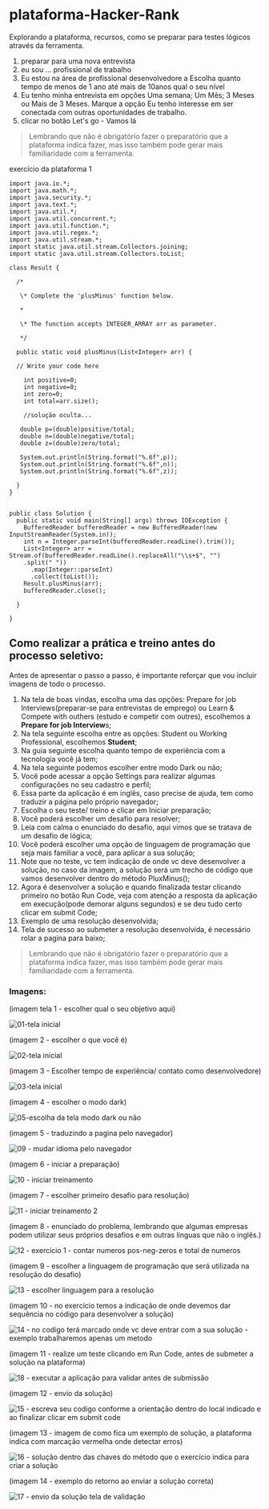 # plataforma-Hacker-Rank
Explorando a plataforma, recursos, como se preparar para testes lógicos através da ferramenta.

1. preparar para uma nova entrevista
2. eu sou ... profissional de trabalho
3. Eu estou na área de profissional desenvolvedore a Escolha quanto tempo de menos de 1 ano até mais de 10anos qual o seu nível
4. Eu tenho minha entrevista em opções Uma semana; Um Mês; 3 Meses ou Mais de 3 Meses. Marque a opção Eu tenho interesse em ser conectada com outras oportunidades de trabalho.
5. clicar no botão Let's go - Vamos lá

> Lembrando que não é obrigatório fazer o preparatório que a plataforma indica fazer, mas isso também pode gerar mais familiaridade com a ferramenta.

exercício da plataforma 1

```
import java.io.*;
import java.math.*;
import java.security.*;
import java.text.*;
import java.util.*;
import java.util.concurrent.*;
import java.util.function.*;
import java.util.regex.*;
import java.util.stream.*;
import static java.util.stream.Collectors.joining;
import static java.util.stream.Collectors.toList;

class Result {

  /*

   \* Complete the 'plusMinus' function below.

   *

   \* The function accepts INTEGER_ARRAY arr as parameter.

   */

  public static void plusMinus(List<Integer> arr) {

  // Write your code here

    int positive=0;
    int negative=0;
    int zero=0;
    int total=arr.size();   
 
    //solução oculta...

   double p=(double)positive/total; 
   double n=(double)negative/total; 
   double z=(double)zero/total; 

   System.out.println(String.format("%.6f",p));
   System.out.println(String.format("%.6f",n));
   System.out.println(String.format("%.6f",z));

  }
}


public class Solution {
  public static void main(String[] args) throws IOException {
    BufferedReader bufferedReader = new BufferedReader(new InputStreamReader(System.in));
    int n = Integer.parseInt(bufferedReader.readLine().trim());
    List<Integer> arr = Stream.of(bufferedReader.readLine().replaceAll("\\s+$", "")
    .split(" "))
      .map(Integer::parseInt)
      .collect(toList());
    Result.plusMinus(arr);
    bufferedReader.close();

  }

}
```

## Como realizar a prática e treino antes do processo seletivo:

Antes de apresentar o passo a passo, é importante reforçar que vou incluir imagens de todo o processo.

1. Na tela de boas vindas, escolha uma das opções: Prepare for job Interviews(preparar-se para entrevistas de emprego) ou Learn & Compete with outhers (estudo e competir com outres), escolhemos a **Prepare for job Interview**s;
2. Na tela seguinte escolha entre as opções: Student ou Working Professional, escolhemos **Student**;
3. Na guia seguinte escolha quanto tempo de experiência com a tecnologia você já tem;
4. Na tela seguinte podemos escolher entre modo Dark ou não;
5. Você pode acessar a opção Settings para realizar algumas configurações no seu cadastro e perfil;
6. Essa parte da aplicação é em inglês, caso precise de ajuda, tem como traduzir a página pelo próprio navegador;
7. Escolha o seu teste/ treino e clicar em Iniciar preparação;
8. Você poderá escolher um desafio para resolver;
9. Leia com calma o enunciado do desafio, aqui vimos que se tratava de um desafio de lógica;
10. Você poderá escolher uma opção de linguagem de programação que seja mais familiar a você, para aplicar a sua solução;
11. Note que no teste, vc tem indicação de onde vc deve desenvolver a solução, no caso da imagem, a solução será um trecho de código que vamos desenvolver dentro do método PluxMinus();
12. Agora é desenvolver a solução e quando finalizada testar clicando primeiro no botão Run Code, veja com atenção a resposta da aplicação em execução(pode demorar alguns segundos) e se deu tudo certo clicar em submit Code;
13. Exemplo de uma resolução desenvolvida;
14. Tela de sucesso ao submeter a resolução desenvolvida, é necessário rolar a pagina para baixo;

> Lembrando que não é obrigatório fazer o preparatório que a plataforma indica fazer, mas isso também pode gerar mais familiaridade com a ferramenta.

### Imagens:

(imagem tela 1 - escolher qual o seu objetivo aqui)

![01-tela inicial](https://user-images.githubusercontent.com/8031302/200458556-3b5d09f2-c307-4e24-a423-f3f27c327c61.JPG)

(imagem 2 - escolher o que você é)

![02-tela inicial](https://user-images.githubusercontent.com/8031302/200458590-87e57ff5-62f8-4957-935b-670ed6059a71.JPG)

(imagem 3 - Escolher tempo de experiência/ contato como desenvolvedore)

![03-tela inicial](https://user-images.githubusercontent.com/8031302/200458604-fc76baf3-038b-43ed-b313-0c2c60bd453b.JPG)

(imagem 4 - escolher o modo dark)

![05-escolha da tela modo dark ou não](https://user-images.githubusercontent.com/8031302/200458622-464c9ad4-4a0f-4299-ba47-e9e3ee0982bf.JPG)

(imagem 5 - traduzindo a pagina pelo navegador)

![09 - mudar idioma pelo navegador](https://user-images.githubusercontent.com/8031302/200458683-3b6d8c02-6484-450a-9086-dd94beae1c19.jpg)

(imagem 6 - iniciar a preparação)

![10 - iniciar treinamento](https://user-images.githubusercontent.com/8031302/200458693-9b72ca36-b5e5-4e0b-9948-6bcd4241a66e.jpg)

(imagem 7 - escolher primeiro desafio para resolução)

![11 - iniciar treinamento 2](https://user-images.githubusercontent.com/8031302/200458706-733ef746-52ee-4c7c-81a0-42f268d25055.jpg)

(imagem 8 - enunciado do problema, lembrando que algumas empresas podem utilizar seus próprios desafios e em outras línguas que não o inglês.)

![12 - exercício 1 - contar numeros pos-neg-zeros e total de numeros](https://user-images.githubusercontent.com/8031302/200458737-4855707e-09a8-4ab9-a352-f75d2ecba13e.JPG)

(imagem 9 - escolher a linguagem de programação que será utilizada na resolução do desafio)

![13 - escolher linguagem para a resolução](https://user-images.githubusercontent.com/8031302/200458728-61f0c7b2-4c6c-48c8-9127-1552020a0b39.jpg)

(imagem 10 - no exercício temos a indicação de onde devemos dar sequência no código para desenvolver a solução)

![14 - no codigo terá marcado onde vc deve entrar com a sua solução - exemplo trabalharemos apenas um metodo](https://user-images.githubusercontent.com/8031302/200458735-bf44208f-472f-419e-866f-4366f610d3d2.jpg)

(imagem 11 - realize um teste clicando em Run Code, antes de submeter a solução na plataforma)

![18 - executar a aplicação para validar antes de submissão](https://user-images.githubusercontent.com/8031302/200458806-5e176a50-8b3a-42d8-8788-1934772a4ade.jpg)

(imagem 12 - envio da solução)

![15 - escreva seu codigo conforme a orientação dentro do local indicado e ao finalizar clicar em submit code](https://user-images.githubusercontent.com/8031302/200458750-9ea77761-cc23-41ae-9ecc-7d850445c27d.jpg)

(imagem 13 - imagem de como fica um exemplo de solução, a plataforma indica com marcação vermelha onde detectar erros)



![16 - solução dentro das chaves do método que o exercício indica para criar a solução](https://user-images.githubusercontent.com/8031302/200458768-9e3373a9-3a25-4316-a858-1e2851737df3.jpg)

(imagem 14 - exemplo do retorno ao enviar a solução correta)

![17 - envio da solução tela de validação](https://user-images.githubusercontent.com/8031302/200458831-7cbb35a0-cad2-4347-b1a7-5467e63a0f17.jpg)

